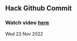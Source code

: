 
 ## Hack Github Commit 
 ### Watch video <a href="https://www.youtube.com">here</a> 
 Wed 23 Nov 2022 

